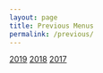 ```yaml
---
layout: page
title: Previous Menus
permalink: /previous/
---
```


[2019](https://2019.schwabley.com)
[2018](https://2018.schwabley.com)
[2017](https://2017.schwabley.com)

